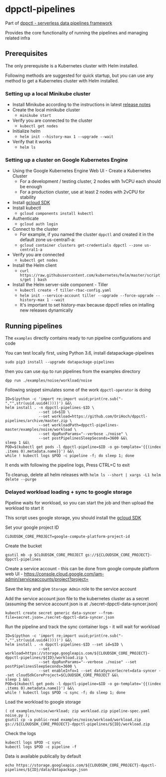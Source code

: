 # dppctl-pipelines

Part of [dppctl - serverless data pipelines framework](https://github.com/OriHoch/dppctl/blob/master/README.md#dppctl)

Provides the core functionality of running the pipelines and managing related infra

## Prerequisites

The only prerequisite is a Kubernetes cluster with Helm installed.

Following methods are suggested for quick startup, but you can use any method to get a Kubernetes cluster with Helm installed.

### Setting up a local Minikube cluster

* Install Minikube according to the instructions in latest [release notes](https://github.com/kubernetes/minikube/releases)
* Create the local minikube cluster
  * `minikube start`
* Verify you are connected to the cluster
  * `kubectl get nodes`
* Initialize helm
  * `helm init --history-max 1 --upgrade --wait`
* Verify that it works
  * `helm ls`

### Setting up a cluster on Google Kubernetes Engine

* Using the Google Kubernetes Engine Web UI - Create a Kubernetes Cluster
  * For a development / testing cluster, 2 nodes with 1vCPU each should be enough
  * For a production cluster, use at least 2 nodes with 2vCPU for stability
* Install [gcloud SDK](https://cloud.google.com/sdk/downloads)
* Install kubectl
  * `gcloud components install kubectl`
* Authenticate
  * `gcloud auth login`
* Connect to the cluster
  * For example, if you named the cluster `dppctl` and created it in the default zone us-central1-a:
  * `gcloud container clusters get-credentials dppctl --zone us-central1-a`
* Verify you are connected
  * `kubectl get nodes`
* Install the Helm client
  * `curl https://raw.githubusercontent.com/kubernetes/helm/master/scripts/get | bash`
* Install the Helm server-side component - Tiller
  * `kubectl create -f tiller-rbac-config.yaml`
  * `helm init --service-account tiller --upgrade --force-upgrade --history-max 1 --wait`
  * It's important to set history-max because dppctl relies on intalling new releases dynamically


## Running pipelines

The `examples` directly contains ready to run pipeline configurations and code

You can test locally first, using Python 3.6, install datapackage-pipelines

`sudo pip3 install --upgrade datapackage-pipelines`

then you can use `dpp` to run pipelines from the examples directory

```
dpp run ./examples/noise/workload/noise
```

Following snippet simulates some of the work `dppctl-operator` is doing

```
ID=$(python -c 'import re;import uuid;print(re.sub("-","",str(uuid.uuid4())))') &&\
helm install . -n dppctl-pipelines-$ID \
               --set id=$ID \
               --set workload=https://github.com/OriHoch/dppctl-pipelines/archive/master.zip \
               --set workloadPath=dppctl-pipelines-master/examples/noise/workload \
               --set dppRunParams="--verbose ./noise" \
               --set postPipelinesSleepSeconds=3600 &&\
sleep 1 &&\
POD=$(kubectl get pods -l dppctl-pipeline=$ID -o go-template='{{(index .items 0).metadata.name}}') &&\
while ! kubectl logs $POD -c pipeline -f; do sleep 1; done
```

It ends with following the pipeline logs, Press CTRL+C to exit

To cleanup, delete all helm releases with `helm ls --short | xargs -L1 helm delete --purge`

### Delayed workload loading + sync to google storage

Pipeline waits for workload, so you can start the job and then upload the workload to start it

This script uses google storage, you should install the [gcloud SDK](https://cloud.google.com/sdk/downloads)

Set your google project ID

```
CLOUDSDK_CORE_PROJECT=google-compute-platform-project-id
```

Create the bucket

```
gsutil mb -p $CLOUDSDK_CORE_PROJECT gs://${CLOUDSDK_CORE_PROJECT}-dppctl-pipelines
```

Create a service account - this can be done from google compute platform web UI - https://console.cloud.google.com/iam-admin/serviceaccounts/project?project=

Save the key and give `Storage Admin` role to the service account

Add the service account json file to the kubernetes cluster as a secret (assuming the service account json is at ./secret-dppctl-data-syncer.json)

```
kubectl create secret generic data-syncer --from-file=secret.json=./secret-dppctl-data-syncer.json
```

Run the pipeline and track the sync container logs - it will wait for workload

```
ID=$(python -c 'import re;import uuid;print(re.sub("-","",str(uuid.uuid4())))') &&\
helm install . -n dppctl-pipelines-$ID --set id=$ID \
               --set workload=https://storage.googleapis.com/${CLOUDSDK_CORE_PROJECT}-dppctl-pipelines/${ID}/workload.zip \
               --set dppRunParams="--verbose ./noise" --set postPipelinesSleepSeconds=3600 \
               --set enableInfo=1 --set dataSyncerSecret=data-syncer --set cloudSdkCoreProject=$CLOUDSDK_CORE_PROJECT &&\
sleep 1 &&\
POD=$(kubectl get pods -l dppctl-pipeline=$ID -o go-template='{{(index .items 0).metadata.name}}') &&\
while ! kubectl logs $POD -c sync -f; do sleep 1; done
```

Load the workload to google storage

```
( cd examples/noise/workload; zip workload.zip pipeline-spec.yaml noise.py );
gsutil cp -a public-read examples/noise/workload/workload.zip gs://${CLOUDSDK_CORE_PROJECT}-dppctl-pipelines/${ID}/workload.zip
```

Check the logs

```
kubectl logs $POD -c sync
kubectl logs $POD -c pipeline -f
```

Data is available publically by default

```
echo https://storage.googleapis.com/${CLOUDSDK_CORE_PROJECT}-dppctl-pipelines/${ID}/data/datapackage.json
```

